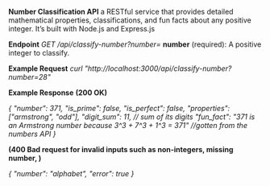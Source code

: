 **Number Classification API** 
a RESTful service that provides detailed mathematical properties, classifications, and fun facts about any positive integer. It’s built with Node.js and Express.js

**Endpoint** *GET /api/classify-number?number=<integer>* **number** (required): A positive integer to classify.

**Example Request** *curl "http://localhost:3000/api/classify-number?number=28"*

**Example Response** 
**(200 OK)**

*{
  "number": 371,
    "is_prime": false,
    "is_perfect": false,
    "properties": ["armstrong", "odd"],
    "digit_sum": 11,  // sum of its digits
    "fun_fact": "371 is an Armstrong number because 3^3 + 7^3 + 1^3 = 371" //gotten from the numbers API
}*

**(400 Bad request for invalid inputs such as non-integers, missing number, )**

*{
    "number": "alphabet",
    "error": true
}*
